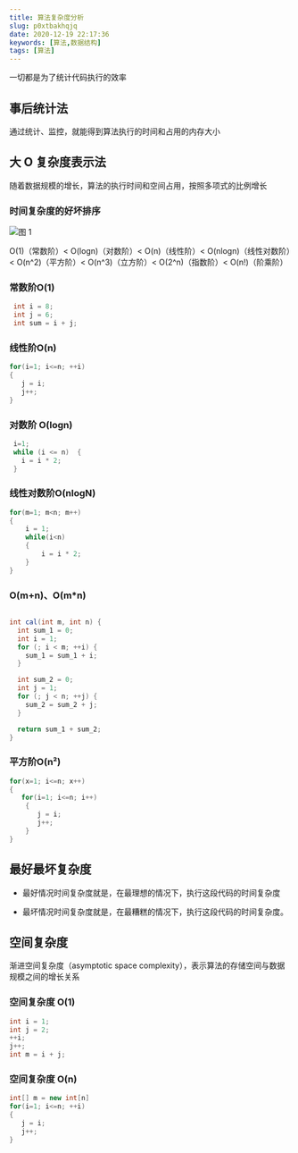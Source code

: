 ```yaml
---
title: 算法复杂度分析
slug: p0xtbakhqjq
date: 2020-12-19 22:17:36
keywords: [算法,数据结构]
tags: [算法]
---
```


一切都是为了统计代码执行的效率


## 事后统计法

通过统计、监控，就能得到算法执行的时间和占用的内存大小


## 大 O 复杂度表示法

随着数据规模的增长，算法的执行时间和空间占用，按照多项式的比例增长

### 时间复杂度的好坏排序

![图 1](https://incomparable9527.coding.net/p/imageBed/d/imageBed/git/raw/master/35125f99fc7c79d019449ecdf8ef04434feaef35ccc580fd22326dffe1e58ca6.png)  



O(1)（常数阶）< O(logn)（对数阶）< O(n)（线性阶）< O(nlogn)（线性对数阶）< O(n^2)（平方阶）< O(n^3)（立方阶）< O(2^n)（指数阶）< O(n!)（阶乘阶）

### 常数阶O(1)

```java
 int i = 8;
 int j = 6;
 int sum = i + j;
```


### 线性阶O(n)

```java
for(i=1; i<=n; ++i)
{
   j = i;
   j++;
}
```

###  对数阶 O(logn)

```java
 i=1;
 while (i <= n)  {
   i = i * 2;
 }
```

### 线性对数阶O(nlogN)

```java
for(m=1; m<n; m++)
{
    i = 1;
    while(i<n)
    {
        i = i * 2;
    }
}
```


###  O(m+n)、O(m*n)

```java

int cal(int m, int n) {
  int sum_1 = 0;
  int i = 1;
  for (; i < m; ++i) {
    sum_1 = sum_1 + i;
  }

  int sum_2 = 0;
  int j = 1;
  for (; j < n; ++j) {
    sum_2 = sum_2 + j;
  }

  return sum_1 + sum_2;
}

```

### 平方阶O(n²)
```java
for(x=1; i<=n; x++)
{
   for(i=1; i<=n; i++)
    {
       j = i;
       j++;
    }
}
```





## 最好最坏复杂度

* 最好情况时间复杂度就是，在最理想的情况下，执行这段代码的时间复杂度

* 最坏情况时间复杂度就是，在最糟糕的情况下，执行这段代码的时间复杂度。


## 空间复杂度

渐进空间复杂度（asymptotic space complexity），表示算法的存储空间与数据规模之间的增长关系

### 空间复杂度 O(1)

```java
int i = 1;
int j = 2;
++i;
j++;
int m = i + j;
```

### 空间复杂度 O(n)

```java
int[] m = new int[n]
for(i=1; i<=n; ++i)
{
   j = i;
   j++;
}
```